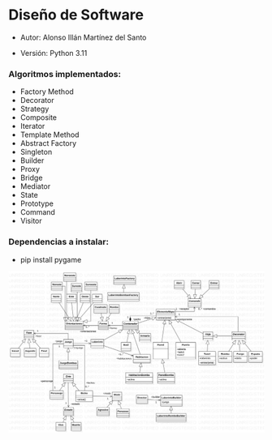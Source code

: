 # Diseño de Software

- Autor: Alonso Illán Martínez del Santo

- Versión: Python 3.11

### Algoritmos implementados:
  - Factory Method
  - Decorator
  - Strategy
  - Composite
  - Iterator
  - Template Method
  - Abstract Factory
  - Singleton
  - Builder
  - Proxy
  - Bridge
  - Mediator
  - State
  - Prototype
  - Command
  - Visitor

### Dependencias a instalar:
  - pip install pygame

![UML Laberinto](https://github.com/developwannabe/laberintoPython/blob/main/uml/UML.svg?raw=true)
